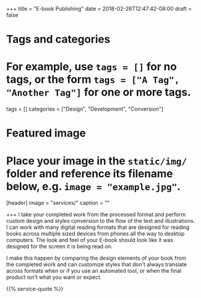 +++
title = "E-book Publishing"
date = 2018-02-26T12:47:42-08:00
draft = false

# Tags and categories
# For example, use `tags = []` for no tags, or the form `tags = ["A Tag", "Another Tag"]` for one or more tags.
tags = []
categories = ["Design", "Development", "Conversion"]

# Featured image
# Place your image in the `static/img/` folder and reference its filename below, e.g. `image = "example.jpg"`.
[header]
image = "services/"
caption = ""

+++
I take your completed work from the processed format and perform custom design and styles conversion to the flow of the text and illustrations. I can work with many digital reading formats that are designed for reading books across multiple sized devices from phones all the way to desktop computers. The look and feel of your E-book should look like it was designed for the screen it is being read on. 
<!--more-->
I make this happen by comparing the design elements of your book from the completed work and can customize styles that don't always translate across formats when or if you use an automated tool, or when the final product isn't what you want or expect.

{{% service-quote %}}